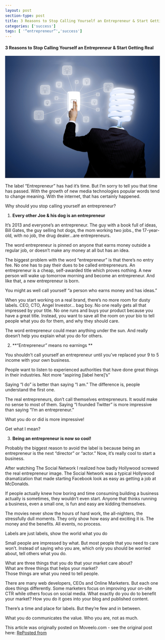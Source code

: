 ```yaml
---
layout: post
section-type: post
title: 3 Reasons to Stop Calling Yourself an Entrepreneur & Start Getting Real
categories: ['success']
tags: [ '“entrepreneur”','success']
---
```



#### 3 Reasons to Stop Calling Yourself an Entrepreneur & Start Getting Real  

![Entrepreneur](/img/entrepreneur.jpg "Entrepreneur")

The label “Entrepreneur” has had it’s time. But I’m sorry to tell you that time has passed. With the growth of new media technologies popular words tend to change meaning. With the internet, that has certainly happened.  

Why should you stop calling yourself an entrepreneur?  

1. **Every other Joe & his dog is an entrepreneur**    

It’s 2013 and everyone’s an entrepreneur. The guy with a book full of ideas, Bill Gates, the guy selling hot dogs, the mom working two jobs., the 17-year-old, with no job, the drug dealer…are entrepreneurs.  

The word entrepreneur is pinned on anyone that earns money outside a regular job, or doesn’t make any money at all but has an idea.  

The biggest problem with the word “entrepreneur” is that there’s no entry fee. No one has to pay their dues to be called entrepreneurs. An entrepreneur is a cheap, self-awarded title which proves nothing. A new person will wake up tomorrow morning and become an entrepreneur. And like that, a new entrepreneur is born.  

You might as well call yourself “a person who earns money and has ideas.”  

When you start working on a real brand, there’s no more room for dusty labels. CEO, CTO, Angel Investor… bag boy. No one really gets all that impressed by your title. No one runs and buys your product because you have a great title. Instead, you want to save all the room on your bio to tell people what you do for them, and why they should care.  

The word entrepreneur could mean anything under the sun. And really doesn’t help you explain what you do for others.  

2. **“Entrepreneur” means no earnings **   

You shouldn’t call yourself an entrepreneur until you’ve replaced your 9 to 5 income with your own business.  

People want to listen to experienced authorities that have done great things in their industries. Not more “aspiring [label here]’s”  

Saying “I do” is better than saying “I am.” The difference is, people understand the first one.  

The real entrepreneurs, don’t call themselves entrepreneurs. It would make no sense to most of them. Saying “I founded Twitter” is more impressive than saying “I’m an entrepreneur.”  

What you do or did is more impressive!  

Get what I mean?  

3. **Being an entrepreneur is now so cool!**    

Probably the biggest reason to avoid the label is because being an entrepreneur is the next “director” or “actor.” Now, it’s really cool to start a business.  

After watching The Social Network I realized how badly Hollywood screwed the real entrepreneur image. The Social Network was a typical Hollywood dramatization that made starting Facebook look as easy as getting a job at McDonalds.  

If people actually knew how boring and time consuming building a business actually is sometimes, they wouldn’t even start. Anyone that thinks running a business, even a small one, is fun and easy are kidding themselves.  

The movies never show the hours of hard work, the all-nighters, the stressfully dull moments. They only show how easy and exciting it is. The money and the benefits. All events, no process.  

Labels are just labels, show the world what you do  

Small people are impressed by what. But most people that you need to care won’t. Instead of saying who you are, which only you should be worried about, tell others what you do.  

What are three things that you do that your market care about?  
What are three things that helps your market?  
Those things are what you need to tell people.  

There are many web developers, CEOs and Online Marketers. But each one does things differently. Some marketers focus on improving your on-site CTR while others focus on social media. What exactly do you do to benefit your market? How you do it goes into your blog and published content.  

There’s a time and place for labels. But they’re few and in between.  

What you do communicates the value. Who you are, not as much.  

This article was originally posted on Moveelo.com - see the original post here: [RePosted from](http://moveelo.com/blog/3-reasons-to-stop-calling-yourself-an-entrepreneur-start-getting-real/)  
